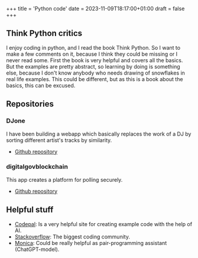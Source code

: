 +++
title = 'Python code'
date = 2023-11-09T18:17:00+01:00
draft = false
+++

## Think Python critics

I enjoy coding in python, and I read the book Think Python. So I want to make a few comments on it, because I think they could be missing or I never read some. First the book is very helpful and covers all the basics. But the examples are pretty abstract, so learning by doing is something else, because I don't know anybody who needs drawing of snowflakes in real life examples. This could be different, but as this is a book about the basics, this can be excused.

## Repositories 

### DJone 

I have been building a webapp which basically replaces the work of a DJ by sorting different artist's tracks by similarity. 

- [Github repository](https://github.com/erhard3mem/djone)

### digitalgovblockchain

This app creates a platform for polling securely. 

- [Github repository](https://github.com/erhard3mem/digitalgovblockchain)

## Helpful stuff

- [Codepal](https://codepal.ai): Is a very helpful site for creating example code with the help of AI.
- [Stackoverflow](https://stackoverflow.com): The biggest coding community.
- [Monica](https://monica.im/): Could be really helpful as pair-programming assistant (ChatGPT-model).